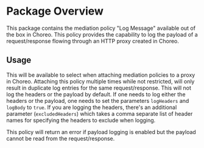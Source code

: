 # Package Overview

This package contains the mediation policy "Log Message" available out of the box in Choreo. This policy provides the capability to 
log the payload of a request/response flowing through an HTTP proxy created in Choreo. 

## Usage

This will be available to select when attaching mediation policies to a proxy in Choreo. Attaching this policy multiple times while not restricted, will 
only result in duplicate log entries for the same request/response. This will not log the headers or the payload by default. If one needs to log either 
the headers or the payload, one needs to set the parameters `logHeaders` and `logBody` to `true`. If you are logging the headers, there's an additional 
parameter (`excludedHeaders`) which takes a comma separate list of header names for specifying the headers to exclude when logging.

This policy will return an error if payload logging is enabled but the payload cannot be read from the request/response. 
